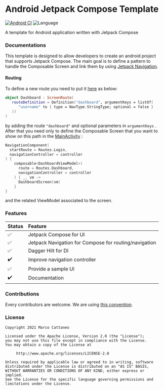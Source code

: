 
# Android Jetpack Compose Template
[![Android CI](https://github.com/mcatta/android-compose-template/actions/workflows/ci.yml/badge.svg)](https://github.com/mcatta/android-compose-template/actions/workflows/ci.yml) ![Language](https://img.shields.io/github/languages/top/mcatta/android-compose-template?color=green&logo=kotlin)


A template for Android application written with Jetpack Compose

### Documentations
This template is designed to allow developers to create an android project that supports Jetpack Compose. The main goal is to define a pattern to handle the Composable Screen and link them by using [Jetpack Navigation](https://developer.android.com/guide/navigation).

#### Routing
To define a new route you need to put it [here](https://github.com/mcatta/android-compose-template/blob/main/app/src/main/java/dev/marcocattaneo/androidcomposetemplate/ui/screen/Routes.kt) as below:

```kotlin
object Dashboard : ScreenRoute(
   routeDefinition = Definition("dashboard", argumentKeys = listOf(
      "username" to { type = NavType.StringType; optional = false }
   ))
)
```
by adding the route `"dashboard"` and optional parameters in `argumentKeys` . After that you need only to define the Composable Screen that you want to show on this path in the [MainActivity](https://github.com/mcatta/android-compose-template/blob/main/app/src/main/java/dev/marcocattaneo/androidcomposetemplate/MainActivity.kt) :
```kotlin
NavigationComponent(
  startRoute = Routes.Login,
  navigationController = controller
) {
    composable<DashboardViewModel>(
      route = Routes.Dashboard,
      navigationController = controller
    ) { _, vm ->
	  DashboardScreen(vm)
	}  
}
```
and the related ViewModel associated to the screen.

### Features

Status | Feature
:-------------| :-------------|  
:white_check_mark: | Jetpack Compose for UI |  
:white_check_mark: | Jetpack Navigation for Compose for routing/navigation |  
:white_check_mark: | Dagger Hilt for DI |  
:heavy_check_mark: | Improve navigation controller |  
:white_check_mark: | Provide a sample UI |  
:heavy_check_mark: | Documentation |  

### Contributions

Every contributors are welcome. We are using [this convention](https://www.conventionalcommits.org/en/v1.0.0/).

### License
```
Copyright 2021 Marco Cattaneo  
 
Licensed under the Apache License, Version 2.0 (the "License");  
you may not use this file except in compliance with the License.  
You may obtain a copy of the License at  
 
     http://www.apache.org/licenses/LICENSE-2.0  
 
Unless required by applicable law or agreed to in writing, software  
distributed under the License is distributed on an "AS IS" BASIS,  
WITHOUT WARRANTIES OR CONDITIONS OF ANY KIND, either express or implied.  
See the License for the specific language governing permissions and  
limitations under the License.
```